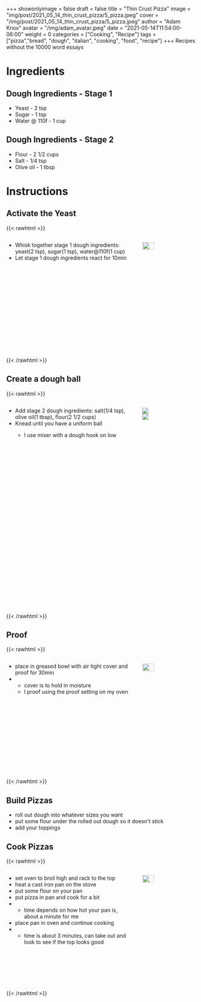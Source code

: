 +++
showonlyimage = false
draft = false
title = "Thin Crust Pizza"
image = "img/post/2021_05_14_thin_crust_pizza/5_pizza.jpeg"
cover = "/img/post/2021_05_14_thin_crust_pizza/5_pizza.jpeg"
author = "Adam Knox"
avatar = "/img/adam_avatar.jpeg"
date = "2021-05-14T11:54:00-06:00"
weight = 0
categories = ["Cooking", "Recipe"]
tags = ["pizza","bread", "dough", "italian", "cooking", "food", "recipe"]
+++
Recipes without the 10000 word essays
<!--more-->
# Ingredients

## Dough Ingredients - Stage 1
* Yeast - 2 tsp
* Sugar - 1 tsp
* Water @ 110f - 1 cup

## Dough Ingredients - Stage 2
* Flour - 2 1/2 cups
* Salt - 1/4 tsp
* Olive oil - 1 tbsp

# Instructions

## Activate the Yeast
{{< rawhtml >}}
  <div style="width: 100%; display: block; height: 20rem">
    <div style="float: left; display: block; width: 65%">
    <ul>
        <li>Whisk together stage 1 dough ingredients: yeast(2 tsp), sugar(1 tsp), water@110f(1 cup)</li>
        <li>Let stage 1 dough ingredients react for 10min</li>
    <ul>
    </div>
    <img src="/img/post/2021_05_14_thin_crust_pizza/1_yeast.jpeg" style="float: right; width: 25%; margin: 3%" />
  </div>
{{< /rawhtml >}}

## Create a dough ball
{{< rawhtml >}}
  <div style="width: 100%; display: block; height: 35rem">
    <div style="float: left; display: block; width: 65%">
    <ul>
        <li>Add stage 2 dough ingredients: salt(1/4 tsp), olive oil(1 tbsp), flour(2 1/2 cups)</li>
        <li>Knead until you have a uniform ball</li>
        <ul><li>I use mixer with a dough hook on low</li></ul>
    <ul>
    </div>
    <div style="float: right; width: 25%; margin: 3%">
        <img src="/img/post/2021_05_14_thin_crust_pizza/2_dough_ingredients.jpeg" /><br />
        <img src="/img/post/2021_05_14_thin_crust_pizza/3_dough_ball.jpeg" />
    </div>
  </div>
{{< /rawhtml >}}

## Proof
{{< rawhtml >}}
  <div style="width: 100%; display: block; height: 20rem">
    <div style="float: left; display: block; width: 65%">
    <ul>
        <li>place in greased bowl with air tight cover and proof for 30min</li>
        <li><ul>
            <li>cover is to hold in moisture</li>
            <li>I proof using the proof setting on my oven</li>
        </ul></li>
    <ul>
    </div>
    <img src="/img/post/2021_05_14_thin_crust_pizza/4_risen_dough.jpeg" style="float: right; width: 25%; margin: 3%" />
  </div>
{{< /rawhtml >}}

## Build Pizzas
* roll out dough into whatever sizes you want
* put some flour under the rolled out dough so it doesn't stick
* add your toppings

## Cook Pizzas
{{< rawhtml >}}
  <div style="width: 100%; display: block; height: 20rem">
    <div style="float: left; display: block; width: 65%">
    <ul>
        <li>set oven to broil high and rack to the top</li>
        <li>heat a cast iron pan on the stove</li>
        <li>put some flour on your pan</li>
        <li>put pizza in pan and cook for a bit</li>
        <li><ul>
            <li>time depends on how hot your pan is, about a minute for me</li>
        </ul></li>
        <li>place pan in oven and continue cooking</li>
        <li><ul>
            <li>time is about 3 minutes, can take out and look to see if the top looks good</li>
        </ul></li>
    <ul>
    </div>
    <img src="/img/post/2021_05_14_thin_crust_pizza/5_pizza.jpeg" style="float: right; width: 25%; margin: 3%" />
  </div>
{{< /rawhtml >}}
